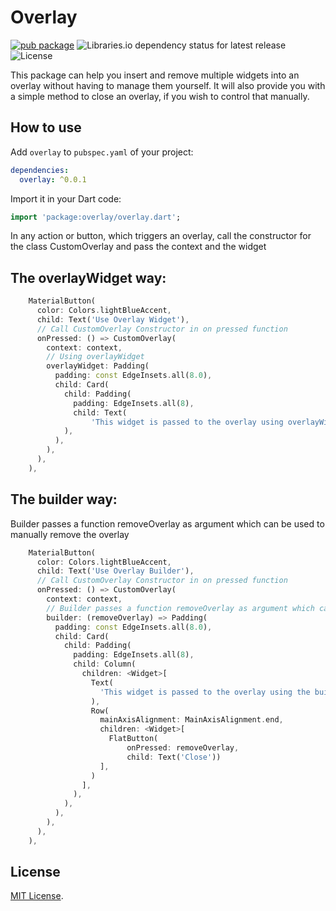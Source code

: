 # Overlay

[![pub package](https://img.shields.io/pub/v/overlay.svg)](https://pub.dev/packages/overlay)
![Libraries.io dependency status for latest release](https://img.shields.io/librariesio/release/pub/overlay)
![License](https://img.shields.io/github/license/maddyb99/flutter_overlay)

This package can help you insert and remove multiple widgets into an overlay without having to manage them yourself.
It will also provide you with a simple method to close an overlay, if you wish to control that manually.

<!--## Examples-->

<!--An example can be found in the example directory of this repository.-->

<!--A list of detailed examples can be found in this [Examples Repository](https://github.com/maddyb99/shimmer_examples)-->

<!--|  Full Screen |  Individual Widgets |-->
<!--|---|---|-->
<!--|<img  height="500" src="https://github.com/maddyb99/shimmer_animation/blob/master/screenshots/shimmer.gif?raw=true">| <img height="500" src="https://github.com/maddyb99/shimmer_examples/blob/master/loading_cards/screenshots/shimmer.gif?raw=true">|-->

## How to use

Add `overlay` to `pubspec.yaml` of your project:

```yaml
dependencies:
  overlay: ^0.0.1
```

Import it in your Dart code:

```dart
import 'package:overlay/overlay.dart';
```
In any action or button, which triggers an overlay, call the constructor for the class CustomOverlay and pass the context and the widget

## The overlayWidget way:

```dart
    MaterialButton(
      color: Colors.lightBlueAccent,
      child: Text('Use Overlay Widget'),
      // Call CustomOverlay Constructor in on pressed function
      onPressed: () => CustomOverlay(
        context: context,
        // Using overlayWidget
        overlayWidget: Padding(
          padding: const EdgeInsets.all(8.0),
          child: Card(
            child: Padding(
              padding: EdgeInsets.all(8),
              child: Text(
                  'This widget is passed to the overlay using overlayWidget so there is no close button, but you can always close this overlay by tapping anywhere in the darker areas.'),
            ),
          ),
        ),
      ),
    ),
```

## The builder way:

Builder passes a function removeOverlay as argument which can be used to manually remove the overlay

```dart
    MaterialButton(
      color: Colors.lightBlueAccent,
      child: Text('Use Overlay Builder'),
      // Call CustomOverlay Constructor in on pressed function
      onPressed: () => CustomOverlay(
        context: context,
        // Builder passes a function removeOverlay as argument which can be used to manually remove the overlay
        builder: (removeOverlay) => Padding(
          padding: const EdgeInsets.all(8.0),
          child: Card(
            child: Padding(
              padding: EdgeInsets.all(8),
              child: Column(
                children: <Widget>[
                  Text(
                    'This widget is passed to the overlay using the builder method so there is a close button, but you can also close this overlay by tapping anywhere in the darker areas.',
                  ),
                  Row(
                    mainAxisAlignment: MainAxisAlignment.end,
                    children: <Widget>[
                      FlatButton(
                          onPressed: removeOverlay,
                          child: Text('Close'))
                    ],
                  )
                ],
              ),
            ),
          ),
        ),
      ),
    ),
```

## License

[MIT License](https://github.com/maddyb99/flutter_overlay/blob/master/LICENSE).

[Examples]: #examples

